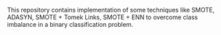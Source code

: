 This repository contains implementation of some techniques like SMOTE, ADASYN, SMOTE + Tomek Links, SMOTE + ENN to overcome class imbalance in a binary classification problem.

